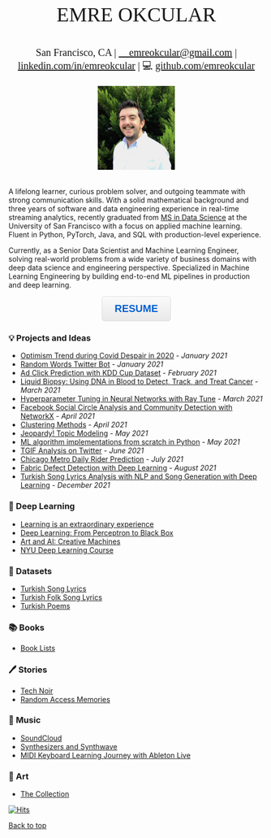 <!--- Meta tags for url preview-->
<head>
    <meta property="og:type" content="website">
    <meta name="image" property="og:image" content="https://www.okcular.com.tr/resources/image.png">
</head>
<img src="https://www.okcular.com.tr/resources/image.png" style="display: none;" />
<p style="text-align: center;font-size:40px;font-family:Times">EMRE OKCULAR</p>

<p style="text-align: center;font-size:20px;font-family:Times"> 📍 San Francisco, CA | <a href="mailto:emreokcular@gmail.com">📩 emreokcular@gmail.com</a> | 👔 <a href="https://www.linkedin.com/in/emreokcular">linkedin.com/in/emreokcular</a> | 💻 <a href="https://www.github.com/emreokcular">github.com/emreokcular</a> </p>  

<center><img src="/resources/emre_kare.jpg" width="30%" and height="30%"></center>
<br style="line-height: 5px"/>
<!---Emre Okcular Personal Website
=======--->

A lifelong learner, curious problem solver, and outgoing teammate with strong communication skills. With a solid mathematical background and three years of software and data engineering experience in real-time streaming analytics, recently graduated from [MS in Data Science](https://www.usfca.edu/arts-sciences/graduate-programs/data-science) at the University of San Francisco with a focus on applied machine learning. Fluent in Python, PyTorch, Java, and SQL with production-level experience.

Currently, as a Senior Data Scientist and Machine Learning Engineer, solving real-world problems from a wide variety of business domains with deep data science and engineering perspective. Specialized in Machine Learning Engineering by building end-to-end ML pipelines in production and deep learning.

<!---
<h2 align="center" style="border-bottom: none" ><a href="/resources/Emre_Okcular-Resume.pdf">RESUME</a></h2>
--->
<p align="center"> <button id="submit"  onclick="window.location.href='/resources/Emre_Okcular-Resume.pdf';">RESUME</button> </p>

### 💡  Projects and Ideas

* [Optimism Trend during Covid Despair in 2020](/projects/2020.md) - *January 2021*
* [Random Words Twitter Bot](/projects/kelimebot.md) - *January 2021*
* [Ad Click Prediction with KDD Cup Dataset](https://github.com/emreokcular/click-prediction) - *February 2021*
* [Liquid Biopsy: Using DNA in Blood to Detect, Track, and Treat Cancer](https://github.com/emreokcular/cancer-detection) - *March 2021*
* [Hyperparameter Tuning in Neural Networks with Ray Tune](/projects/raytune.md) - *March 2021*
* [Facebook Social Circle Analysis and Community Detection with NetworkX](https://github.com/emreokcular/social-circle) - *April 2021*
* [Clustering Methods](https://github.com/emreokcular/clustering-methods) - *April 2021*
* [Jeopardy! Topic Modeling](https://github.com/emreokcular/jeopardy-topic-modeling) - *May 2021*
* [ML algorithm implementations from scratch in Python](/projects/implementations.md) - *May 2021*
* [TGIF Analysis on Twitter](/projects/tgif.md) - *June 2021*
* [Chicago Metro Daily Rider Prediction](https://github.com/emreokcular/chicago-trains) - *July 2021*
* [Fabric Defect Detection with Deep Learning](https://github.com/emreokcular/textile-defect-detection) - *August 2021*
* [Turkish Song Lyrics Analysis with NLP and Song Generation with Deep Learning](/projects/turkish_lyrics.md) - *December 2021*

<!-- TODO -->
<!---* [Real-time Stream Clustering with DenStream](https://github.com/emreokcular) -->
<!---* [Deploying and serving NN models with Ray](https://github.com/emreokcular) -->

### 🧠  Deep Learning
* [Learning is an extraordinary experience](/projects/learning.md)
* [Deep Learning: From Perceptron to Black Box](/projects/deep_learning.md)
* [Art and AI: Creative Machines](/projects/art_and_AI.md)
* [NYU Deep Learning Course](/projects/nyu_dl.md)

### 💾  Datasets
* [Turkish Song Lyrics](https://www.kaggle.com/emreokcular/turkish-song-lyrics)
* [Turkish Folk Song Lyrics](https://www.kaggle.com/emreokcular/turkish-folk-song-lyrics)
* [Turkish Poems](https://www.kaggle.com/emreokcular/turkish-poems)

### 📚  Books
* [Book Lists](/art/books.md)

### 🖊️  Stories
* [Tech Noir](/stories/tech_noir.md)
* [Random Access Memories]()

### 🎹  Music
* [SoundCloud](https://soundcloud.com/emreokcular)
* [Synthesizers and Synthwave]()
* [MIDI Keyboard Learning Journey with Ableton Live]()

### 🎨  Art
* [The Collection](/art/the_collection.md)

[![Hits](https://hits.seeyoufarm.com/api/count/incr/badge.svg?url=https%3A%2F%2Fwww.okcular.com.tr&count_bg=%23FFFFFF&title_bg=%23FFFFFF&icon=&icon_color=%23FFFFFF&title=hits&edge_flat=true)](https://hits.seeyoufarm.com)

[Back to top](#)

<!--- For HTML button styling-->

<style type="text/css">
#submit {
 box-shadow:inset 0px 1px 0px 0px #ffffff;
 background:linear-gradient(to bottom, #f9f9f9 5%, #e9e9e9 100%);
 background-color:#f9f9f9;
 border-radius:5px;
 border:1px solid #dcdcdc;
 display:inline-block;
 cursor:pointer;
 color:#005ed0;
 font-family:Arial;
 font-size:20px;
 font-weight:bold;
 padding:12px 24px;
 text-decoration:none;
 text-shadow:0px 0px 0px #ffffff;
}
#submit:hover {
 background:linear-gradient(to bottom, #e9e9e9 5%, #f9f9f9 100%);
 background-color:#e9e9e9;
}
#submit:active {
 position:relative;
 top:1px;
}
</style>